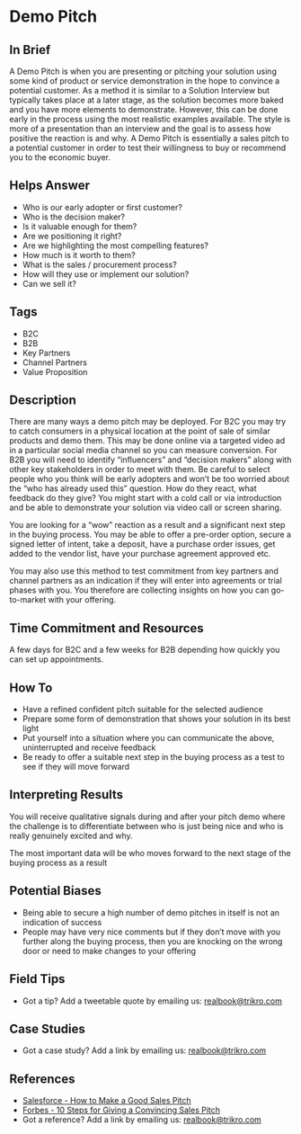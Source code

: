 # Demo Pitch

## In Brief
A Demo Pitch is when you are presenting or pitching your solution using some kind of product or service demonstration in the hope to convince a potential customer. As a method it is similar to a Solution Interview but typically takes place at a later stage, as the solution becomes more baked and you have more elements to demonstrate. However, this can be done early in the process using the most realistic examples available. The style is more of a presentation than an interview and the goal is to assess how positive the reaction is and why. A Demo Pitch is essentially a sales pitch to a potential customer in order to test their willingness to buy or recommend you to the economic buyer.

## Helps Answer
- Who is our early adopter or first customer?
- Who is the decision maker?
- Is it valuable enough for them?
- Are we positioning it right?
- Are we highlighting the most compelling features?
- How much is it worth to them?
- What is the sales / procurement process?
- How will they use or implement our solution?
- Can we sell it?

## Tags
- B2C
- B2B
- Key Partners
- Channel Partners
- Value Proposition

## Description
There are many ways a demo pitch may be deployed. For B2C you may try to catch consumers in a physical location at the point of sale of similar products and demo them. This may be done online via a targeted video ad in a particular social media channel so you can measure conversion. For B2B you will need to identify “influencers” and “decision makers” along with other key stakeholders in order to meet with them. Be careful to select people who you think will be early adopters and won’t be too worried about the “who has already used this” question. How do they react, what feedback do they give? You might start with a cold call or via introduction and be able to demonstrate your solution via video call or screen sharing. 

You are looking for a “wow” reaction as a result and a significant next step in the buying process. You may be able to offer a pre-order option, secure a signed letter of intent, take a deposit, have a purchase order issues, get added to the vendor list, have your purchase agreement approved etc. 

You may also use this method to test commitment from key partners and channel partners as an indication if they will enter into agreements or trial phases with you. You therefore are collecting insights on how you can go-to-market with your offering. 

## Time Commitment and Resources
A few days for B2C and a few weeks for B2B depending how quickly you can set up appointments. 

## How To
- Have a refined confident pitch suitable for the selected audience
- Prepare some form of demonstration that shows your solution in its best light
- Put yourself into a situation where you can communicate the above, uninterrupted and receive feedback
- Be ready to offer a suitable next step in the buying process as a test to see if they will move forward

## Interpreting Results
You will receive qualitative signals during and after your pitch demo where the challenge is to differentiate between who is just being nice and who is really genuinely excited and why.

The most important data will be who moves forward to the next stage of the buying process as a result

## Potential Biases
- Being able to secure a high number of demo pitches in itself is not an indication of success
- People may have very nice comments but if they don’t move with you further along the buying process, then you are knocking on the wrong door or need to make changes to your offering

## Field Tips
- Got a tip? Add a tweetable quote by emailing us: realbook@trikro.com

## Case Studies
- Got a case study? Add a link by emailing us: realbook@trikro.com

## References
- [Salesforce - How to Make a Good Sales Pitch](https://www.salesforce.com/blog/2014/02/how-to-make-good-sales-pitch.html)
- [Forbes - 10 Steps for Giving a Convincing Sales Pitch](http://www.forbes.com/forbes/welcome/?toURL=http://www.forbes.com/sites/theyec/2014/04/18/10-steps-for-giving-a-convincing-sales-pitch/&refURL=&referrer=)
- Got a reference? Add a link by emailing us: realbook@trikro.com